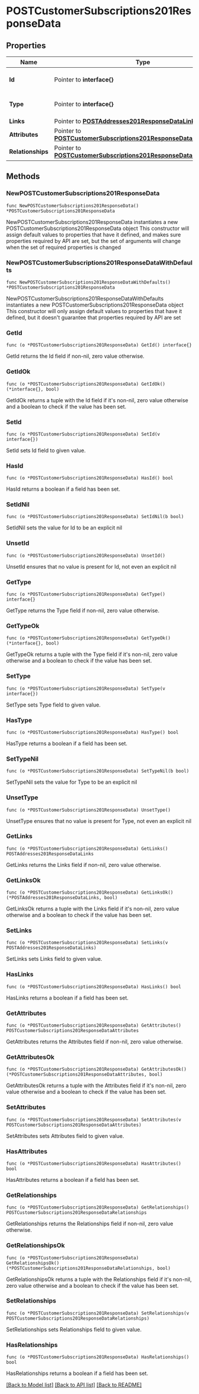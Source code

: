 # POSTCustomerSubscriptions201ResponseData

## Properties

Name | Type | Description | Notes
------------ | ------------- | ------------- | -------------
**Id** | Pointer to **interface{}** | The resource&#39;s id | [optional] 
**Type** | Pointer to **interface{}** | The resource&#39;s type | [optional] 
**Links** | Pointer to [**POSTAddresses201ResponseDataLinks**](POSTAddresses201ResponseDataLinks.md) |  | [optional] 
**Attributes** | Pointer to [**POSTCustomerSubscriptions201ResponseDataAttributes**](POSTCustomerSubscriptions201ResponseDataAttributes.md) |  | [optional] 
**Relationships** | Pointer to [**POSTCustomerSubscriptions201ResponseDataRelationships**](POSTCustomerSubscriptions201ResponseDataRelationships.md) |  | [optional] 

## Methods

### NewPOSTCustomerSubscriptions201ResponseData

`func NewPOSTCustomerSubscriptions201ResponseData() *POSTCustomerSubscriptions201ResponseData`

NewPOSTCustomerSubscriptions201ResponseData instantiates a new POSTCustomerSubscriptions201ResponseData object
This constructor will assign default values to properties that have it defined,
and makes sure properties required by API are set, but the set of arguments
will change when the set of required properties is changed

### NewPOSTCustomerSubscriptions201ResponseDataWithDefaults

`func NewPOSTCustomerSubscriptions201ResponseDataWithDefaults() *POSTCustomerSubscriptions201ResponseData`

NewPOSTCustomerSubscriptions201ResponseDataWithDefaults instantiates a new POSTCustomerSubscriptions201ResponseData object
This constructor will only assign default values to properties that have it defined,
but it doesn't guarantee that properties required by API are set

### GetId

`func (o *POSTCustomerSubscriptions201ResponseData) GetId() interface{}`

GetId returns the Id field if non-nil, zero value otherwise.

### GetIdOk

`func (o *POSTCustomerSubscriptions201ResponseData) GetIdOk() (*interface{}, bool)`

GetIdOk returns a tuple with the Id field if it's non-nil, zero value otherwise
and a boolean to check if the value has been set.

### SetId

`func (o *POSTCustomerSubscriptions201ResponseData) SetId(v interface{})`

SetId sets Id field to given value.

### HasId

`func (o *POSTCustomerSubscriptions201ResponseData) HasId() bool`

HasId returns a boolean if a field has been set.

### SetIdNil

`func (o *POSTCustomerSubscriptions201ResponseData) SetIdNil(b bool)`

 SetIdNil sets the value for Id to be an explicit nil

### UnsetId
`func (o *POSTCustomerSubscriptions201ResponseData) UnsetId()`

UnsetId ensures that no value is present for Id, not even an explicit nil
### GetType

`func (o *POSTCustomerSubscriptions201ResponseData) GetType() interface{}`

GetType returns the Type field if non-nil, zero value otherwise.

### GetTypeOk

`func (o *POSTCustomerSubscriptions201ResponseData) GetTypeOk() (*interface{}, bool)`

GetTypeOk returns a tuple with the Type field if it's non-nil, zero value otherwise
and a boolean to check if the value has been set.

### SetType

`func (o *POSTCustomerSubscriptions201ResponseData) SetType(v interface{})`

SetType sets Type field to given value.

### HasType

`func (o *POSTCustomerSubscriptions201ResponseData) HasType() bool`

HasType returns a boolean if a field has been set.

### SetTypeNil

`func (o *POSTCustomerSubscriptions201ResponseData) SetTypeNil(b bool)`

 SetTypeNil sets the value for Type to be an explicit nil

### UnsetType
`func (o *POSTCustomerSubscriptions201ResponseData) UnsetType()`

UnsetType ensures that no value is present for Type, not even an explicit nil
### GetLinks

`func (o *POSTCustomerSubscriptions201ResponseData) GetLinks() POSTAddresses201ResponseDataLinks`

GetLinks returns the Links field if non-nil, zero value otherwise.

### GetLinksOk

`func (o *POSTCustomerSubscriptions201ResponseData) GetLinksOk() (*POSTAddresses201ResponseDataLinks, bool)`

GetLinksOk returns a tuple with the Links field if it's non-nil, zero value otherwise
and a boolean to check if the value has been set.

### SetLinks

`func (o *POSTCustomerSubscriptions201ResponseData) SetLinks(v POSTAddresses201ResponseDataLinks)`

SetLinks sets Links field to given value.

### HasLinks

`func (o *POSTCustomerSubscriptions201ResponseData) HasLinks() bool`

HasLinks returns a boolean if a field has been set.

### GetAttributes

`func (o *POSTCustomerSubscriptions201ResponseData) GetAttributes() POSTCustomerSubscriptions201ResponseDataAttributes`

GetAttributes returns the Attributes field if non-nil, zero value otherwise.

### GetAttributesOk

`func (o *POSTCustomerSubscriptions201ResponseData) GetAttributesOk() (*POSTCustomerSubscriptions201ResponseDataAttributes, bool)`

GetAttributesOk returns a tuple with the Attributes field if it's non-nil, zero value otherwise
and a boolean to check if the value has been set.

### SetAttributes

`func (o *POSTCustomerSubscriptions201ResponseData) SetAttributes(v POSTCustomerSubscriptions201ResponseDataAttributes)`

SetAttributes sets Attributes field to given value.

### HasAttributes

`func (o *POSTCustomerSubscriptions201ResponseData) HasAttributes() bool`

HasAttributes returns a boolean if a field has been set.

### GetRelationships

`func (o *POSTCustomerSubscriptions201ResponseData) GetRelationships() POSTCustomerSubscriptions201ResponseDataRelationships`

GetRelationships returns the Relationships field if non-nil, zero value otherwise.

### GetRelationshipsOk

`func (o *POSTCustomerSubscriptions201ResponseData) GetRelationshipsOk() (*POSTCustomerSubscriptions201ResponseDataRelationships, bool)`

GetRelationshipsOk returns a tuple with the Relationships field if it's non-nil, zero value otherwise
and a boolean to check if the value has been set.

### SetRelationships

`func (o *POSTCustomerSubscriptions201ResponseData) SetRelationships(v POSTCustomerSubscriptions201ResponseDataRelationships)`

SetRelationships sets Relationships field to given value.

### HasRelationships

`func (o *POSTCustomerSubscriptions201ResponseData) HasRelationships() bool`

HasRelationships returns a boolean if a field has been set.


[[Back to Model list]](../README.md#documentation-for-models) [[Back to API list]](../README.md#documentation-for-api-endpoints) [[Back to README]](../README.md)


